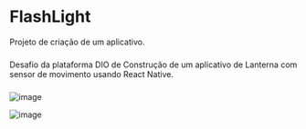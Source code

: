 # FlashLight

Projeto de criação de um aplicativo. 
###
Desafio da plataforma DIO de Construção de um aplicativo de Lanterna com sensor de movimento usando React Native.
###

![image](https://user-images.githubusercontent.com/104866760/173905944-0761522c-a14f-4ac4-a3e3-db44ef0fe22d.png)

![image](https://user-images.githubusercontent.com/104866760/173906104-0ec7af94-5d55-4560-a8cd-c08ebcc4b45d.png)

